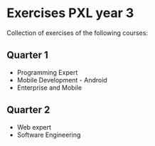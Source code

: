 # Exercises PXL year 3

Collection of exercises of the following courses:

## Quarter 1
- Programming Expert
- Mobile Development - Android
- Enterprise and Mobile

## Quarter 2
- Web expert
- Software Engineering
